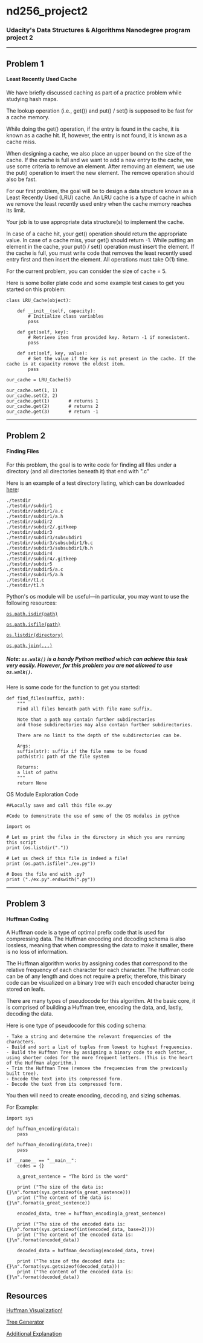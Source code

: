 # nd256_project2

### Udacity's Data Structures &amp; Algorithms Nanodegree program project 2

------------------------------------------------------

## Problem 1
#### Least Recently Used Cache

We have briefly discussed caching as part of a practice problem while studying hash maps.

The lookup operation (i.e., get()) and put() / set() is supposed to be fast for a cache memory.

While doing the get() operation, if the entry is found in the cache, it is known as a cache hit. If, however, the entry is not found, it is known as a cache miss.

When designing a cache, we also place an upper bound on the size of the cache. If the cache is full and we want to add a new entry to the cache, we use some criteria to remove an element. After removing an element, we use the put() operation to insert the new element. The remove operation should also be fast.

For our first problem, the goal will be to design a data structure known as a Least Recently Used (LRU) cache. An LRU cache is a type of cache in which we remove the least recently used entry when the cache memory reaches its limit.

Your job is to use appropriate data structure(s) to implement the cache.

In case of a cache hit, your get() operation should return the appropriate value.
In case of a cache miss, your get() should return -1.
While putting an element in the cache, your put() / set() operation must insert the element. If the cache is full, you must write code that removes the least recently used entry first and then insert the element.
All operations must take O(1) time.

For the current problem, you can consider the size of cache = 5.

Here is some boiler plate code and some example test cases to get you started on this problem:

    class LRU_Cache(object):
    
        def __init__(self, capacity):
            # Initialize class variables
            pass
    
        def get(self, key):
            # Retrieve item from provided key. Return -1 if nonexistent. 
            pass
    
        def set(self, key, value):
            # Set the value if the key is not present in the cache. If the cache is at capacity remove the oldest item. 
            pass
    
    our_cache = LRU_Cache(5)
    
    our_cache.set(1, 1)
    our_cache.set(2, 2)
    our_cache.get(1)       # returns 1
    our_cache.get(2)       # returns 2
    our_cache.get(3)       # return -1

------------------------------------------------------

## Problem 2
#### Finding Files

For this problem, the goal is to write code for finding all files under a directory (and all directories beneath it) that end with ".c"

Here is an example of a test directory listing, which can be downloaded [here](https://s3.amazonaws.com/udacity-dsand/testdir.zip):

    ./testdir
    ./testdir/subdir1
    ./testdir/subdir1/a.c
    ./testdir/subdir1/a.h
    ./testdir/subdir2
    ./testdir/subdir2/.gitkeep
    ./testdir/subdir3
    ./testdir/subdir3/subsubdir1
    ./testdir/subdir3/subsubdir1/b.c
    ./testdir/subdir3/subsubdir1/b.h
    ./testdir/subdir4
    ./testdir/subdir4/.gitkeep
    ./testdir/subdir5
    ./testdir/subdir5/a.c
    ./testdir/subdir5/a.h
    ./testdir/t1.c
    ./testdir/t1.h

Python's os module will be useful—in particular, you may want to use the following resources:

[`os.path.isdir(path)`](https://docs.python.org/3.7/library/os.path.html#os.path.isdir)

[`os.path.isfile(path)`](https://docs.python.org/3.7/library/os.path.html#os.path.isfile)

[`os.listdir(directory)`](https://docs.python.org/3.7/library/os.html#os.listdir)

[`os.path.join(...)`](https://docs.python.org/3.7/library/os.path.html#os.path.join)

##### Note: `os.walk()` is a handy Python method which can achieve this task very easily. However, for this problem you are not allowed to use `os.walk()`.

Here is some code for the function to get you started:


    def find_files(suffix, path):
        """
        Find all files beneath path with file name suffix.
    
        Note that a path may contain further subdirectories
        and those subdirectories may also contain further subdirectories.
    
        There are no limit to the depth of the subdirectories can be.
    
        Args:
        suffix(str): suffix if the file name to be found
        path(str): path of the file system
    
        Returns:
        a list of paths
        """
        return None

OS Module Exploration Code
    
    ##Locally save and call this file ex.py
    
    #Code to demonstrate the use of some of the OS modules in python
    
    import os

    # Let us print the files in the directory in which you are running this script
    print (os.listdir("."))

    # Let us check if this file is indeed a file!
    print (os.path.isfile("./ex.py"))

    # Does the file end with .py?
    print ("./ex.py".endswith(".py"))    

------------------------------------------------------

## Problem 3
#### Huffman Coding

A Huffman code is a type of optimal prefix code that is used for compressing data. The Huffman encoding and decoding schema is also lossless, meaning that when compressing the data to make it smaller, there is no loss of information.

The Huffman algorithm works by assigning codes that correspond to the relative frequency of each character for each character. The Huffman code can be of any length and does not require a prefix; therefore, this binary code can be visualized on a binary tree with each encoded character being stored on leafs.

There are many types of pseudocode for this algorithm. At the basic core, it is comprised of building a Huffman tree, encoding the data, and, lastly, decoding the data.

Here is one type of pseudocode for this coding schema:

    - Take a string and determine the relevant frequencies of the characters.
    - Build and sort a list of tuples from lowest to highest frequencies.
    - Build the Huffman Tree by assigning a binary code to each letter, using shorter codes for the more frequent letters. (This is the heart of the Huffman algorithm.)
    - Trim the Huffman Tree (remove the frequencies from the previously built tree).
    - Encode the text into its compressed form.
    - Decode the text from its compressed form.

You then will need to create encoding, decoding, and sizing schemas.

For Example:

    import sys
    
    def huffman_encoding(data):
        pass
    
    def huffman_decoding(data,tree):
        pass
    
    if __name__ == "__main__":
        codes = {}
    
        a_great_sentence = "The bird is the word"
    
        print ("The size of the data is: {}\n".format(sys.getsizeof(a_great_sentence)))
        print ("The content of the data is: {}\n".format(a_great_sentence))
    
        encoded_data, tree = huffman_encoding(a_great_sentence)
    
        print ("The size of the encoded data is: {}\n".format(sys.getsizeof(int(encoded_data, base=2))))
        print ("The content of the encoded data is: {}\n".format(encoded_data))
    
        decoded_data = huffman_decoding(encoded_data, tree)
    
        print ("The size of the decoded data is: {}\n".format(sys.getsizeof(decoded_data)))
        print ("The content of the encoded data is: {}\n".format(decoded_data))

## Resources

[Huffman Visualization!](https://people.ok.ubc.ca/ylucet/DS/Huffman.html)

[Tree Generator](http://huffman.ooz.ie/)

[Additional Explanation](https://www.siggraph.org/education/materials/HyperGraph/video/mpeg/mpegfaq/huffman_tutorial.html)
